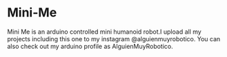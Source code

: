 # Mini-Me
Mini Me is an arduino controlled mini humanoid robot.I upload all my projects including this one to my instagram @alguienmuyrobotico.
You can also check out my arduino profile as AlguienMuyRobotico.
